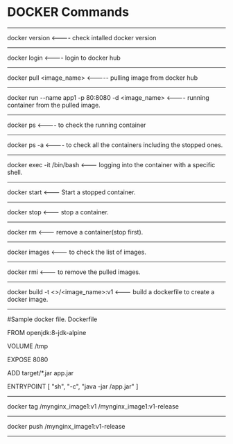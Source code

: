 # DOCKER Commands

---

docker version 			<---- check intalled docker version

---

docker login			<---- login to docker hub 

---

docker pull <image_name>		<----- pulling image from docker hub

---

docker run --name app1 -p 80:8080 -d <image_name> 		<---- running container from the pulled image.

---

docker ps 				<---- to check the running container

---

docker ps -a			<---- to check all the containers including the stopped ones.

---

docker exec -it <container-name> /bin/bash 		<--- logging into the container with a specific shell.

---

docker start <container-name>		<--- Start a stopped container.

---

docker stop <container-name>		<--- stop a container.

---

docker rm <container-name>			<--- remove a container(stop first).

---

docker images				<--- to check the list of images.

---

docker rmi					<--- to remove the pulled images.

---

docker build -t <<your-docker-hub-id>>/<image_name>:v1   <--- build a dockerfile to create a docker image.

---

#Sample docker file. Dockerfile

FROM openjdk:8-jdk-alpine

VOLUME /tmp

EXPOSE 8080

ADD target/*.jar app.jar

ENTRYPOINT [ "sh", "-c", "java -jar /app.jar" ]

---

docker tag <your-docker-hub-id>/mynginx_image1:v1 <your-docker-hub-id>/mynginx_image1:v1-release

---

docker push <your-docker-hub-id>/mynginx_image1:v1-release

---
